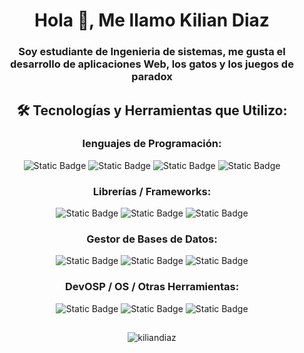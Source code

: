 <!--Introduccion -->
<h1 align="center">Hola 👋, Me llamo Kilian Diaz</h1>
<h3 align="center">
    Soy estudiante de Ingenieria de sistemas, me gusta el desarrollo de
    aplicaciones Web, los gatos y los juegos de paradox
</h3>

<!-- Imagenes -->
<h2 align="center">🛠️ Tecnologías y Herramientas que Utilizo:</h2>
<h3 align="center">lenguajes de Programación:</h3>
<p align="center">
    <img alt="Static Badge" src="https://img.shields.io/badge/JavaScript-black?style=for-the-badge&logo=JavaScript" />
    <img alt="Static Badge"
        src="https://img.shields.io/badge/TypeScript%20-%20black?style=for-the-badge&logo=typescript" />
    <img alt="Static Badge" src="https://img.shields.io/badge/PHP-black?style=for-the-badge&logo=PHP" />
    <img alt="Static Badge" src="https://img.shields.io/badge/Python-black?style=for-the-badge&logo=Python" />
</p>

<h3 align="center">Librerías / Frameworks:</h3>
<p align="center">
    <img alt="Static Badge" src="https://img.shields.io/badge/React%20-%20black?style=for-the-badge&logo=react" />
    <img alt="Static Badge" src="https://img.shields.io/badge/Node.js-black?style=for-the-badge&logo=Node.js" />
    <img alt="Static Badge" src="https://img.shields.io/badge/bootstrap-black?style=for-the-badge&logo=bootstrap" />
</p>

<h3 align="center">Gestor de Bases de Datos:</h3>
<p align="center">
    <img alt="Static Badge" src="https://img.shields.io/badge/Mysql-black?style=for-the-badge&logo=Mysql" />
    <img alt="Static Badge" src="https://img.shields.io/badge/MariaDB-black?style=for-the-badge&logo=MariaDB" />
    <img alt="Static Badge" src="https://img.shields.io/badge/postgreSQl-black?style=for-the-badge&logo=postgreSQl" />
</p>

<h3 align="center">DevOSP / OS / Otras Herramientas:</h3>
<p align="center">
    <img alt="Static Badge" src="https://img.shields.io/badge/Linux-black?style=for-the-badge&logo=linux" />
    <img alt="Static Badge"
        src="https://custom-icon-badges.demolab.com/badge/Azure-black?style=for-the-badge&logo=msazure" />
    <img alt="Static Badge"
        src="https://custom-icon-badges.demolab.com/badge/VSCode-black?style=for-the-badge&logo=VSCode" />
</p>
<h2 align="center"></h2>

<!-- Vistas Perfil -->
<p align="Center">
    <img src="https://komarev.com/ghpvc/?username=kiliandiaz&label=Vistas%20de%20Perfil&color=121212&style=for-the-badge"
        alt="kiliandiaz" />
</p>
